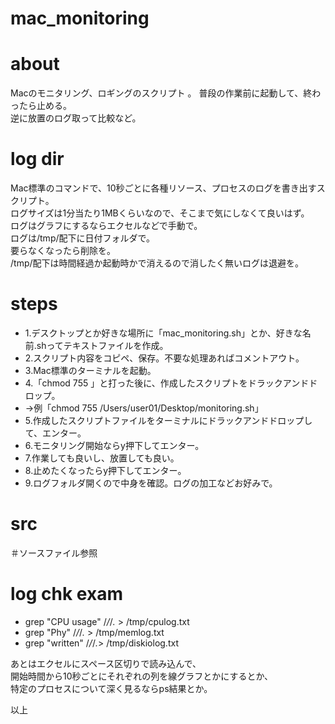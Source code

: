 # mac_monitoring

# about  
Macのモニタリング、ロギングのスクリプト  。
普段の作業前に起動して、終わったら止める。  
逆に放置のログ取って比較など。  

# log dir  
Mac標準のコマンドで、10秒ごとに各種リソース、プロセスのログを書き出すスクリプト。  
ログサイズは1分当たり1MBくらいなので、そこまで気にしなくて良いはず。  
ログはグラフにするならエクセルなどで手動で。  
ログは/tmp/配下に日付フォルダで。  
要らなくなったら削除を。  
/tmp/配下は時間経過か起動時かで消えるので消したく無いログは退避を。  


# steps  
- 1.デスクトップとか好きな場所に「mac_monitoring.sh」とか、好きな名前.shってテキストファイルを作成。  
- 2.スクリプト内容をコピペ、保存。不要な処理あればコメントアウト。  
- 3.Mac標準のターミナルを起動。  
- 4.「chmod 755 」と打った後に、作成したスクリプトをドラックアンドドロップ。  
 - →例「chmod 755 /Users/user01/Desktop/monitoring.sh」  
- 5.作成したスクリプトファイルをターミナルにドラックアンドドロップして、エンター。  
- 6.モニタリング開始ならy押下してエンター。  
- 7.作業しても良いし、放置しても良い。  
- 8.止めたくなったらy押下してエンター。  
- 9.ログフォルダ開くので中身を確認。ログの加工などお好みで。  

# src  
＃ソースファイル参照  

# log chk exam  
- grep "CPU usage" /*/*/*.* > /tmp/cpulog.txt  
- grep "Phy" /*/*/*.* > /tmp/memlog.txt  
- grep "written" /*/*/*.*> /tmp/diskiolog.txt  

あとはエクセルにスペース区切りで読み込んで、  
開始時間から10秒ごとにそれぞれの列を線グラフとかにするとか、  
特定のプロセスについて深く見るならps結果とか。  

以上  
